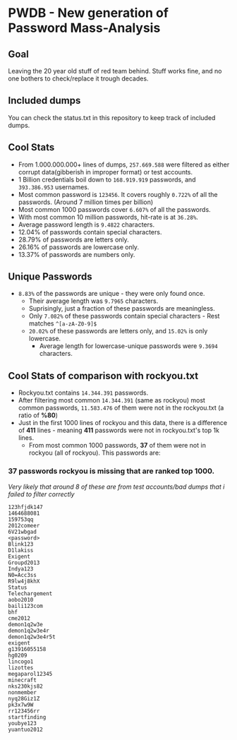 # PWDB - New generation of Password Mass-Analysis

## Goal 
Leaving the 20 year old stuff of red team behind. Stuff works fine, and no one bothers to check/replace it trough decades. 

## Included dumps
You can check the status.txt in this repository to keep track of included dumps.

## Cool Stats

* From 1.000.000.000+ lines of dumps, `257.669.588` were filtered as either corrupt data(gibberish in improper format) or test accounts.
* 1 Billion credentials boil down to `168.919.919` passwords, and `393.386.953` usernames.
* Most common password is `123456`. It covers roughly `0.722%` of all the passwords. (Around 7 million times per billion)
* Most common 1000 passwords cover `6.607%` of all the passwords.
* With most common 10 million passwords, hit-rate is at `36.28%`.
* Average password length is `9.4822` characters.
* 12.04% of passwords contain special characters.
* 28.79% of passwords are letters only.
* 26.16% of passwords are lowercase only.
* 13.37% of passwords are numbers only.


## Unique Passwords

* `8.83%` of the passwords are unique - they were only found once. 
  * Their average length was `9.7965` characters.
  * Suprisingly, just a fraction of these passwords are meaningless.
  * Only `7.082%` of these passwords contain special characters - Rest matches `^[a-zA-Z0-9]$`
  * `20.02%` of these passwords are letters only, and `15.02%` is only lowercase.
    * Average length for lowercase-unique passwords were `9.3694` characters.
    
    
## Cool Stats of comparison with rockyou.txt

* Rockyou.txt contains `14.344.391` passwords. 
* After filtering most common `14.344.391` (same as rockyou) most common passwords, `11.583.476` of them were not in the rockyou.txt (a ratio of **%80**)
* Just in the first 1000 lines of rockyou and this data, there is a difference of **411** lines - meaning **411** passwords were not in rockyou.txt's top 1k lines.
  * From most common 1000 passwords, **37** of them were not in rockyou (all of rockyou). This passwords are:

### 37 passwords rockyou is missing that are ranked top 1000.
*Very likely that around 8 of these are from test accounts/bad dumps that i failed to filter correctly*
```
123hfjdk147
1464688081
159753qq
2012comeer
6V21wbgad
<password>
Blink123
D1lakiss
Exigent
Groupd2013
Indya123
N0=Acc3ss
R9lw4j8khX
Status
Telechargement
aobo2010
baili123com
bhf
cme2012
demon1q2w3e
demon1q2w3e4r
demon1q2w3e4r5t
exigent
g13916055158
hg0209
lincogo1
lizottes
megaparol12345
minecraft
nks230kjs82
nonmember
nyq28Giz1Z
pk3x7w9W
rr123456rr
startfinding
youbye123
yuantuo2012
```













